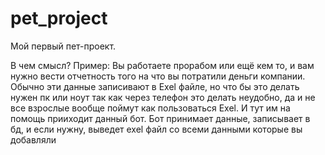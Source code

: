 # pet_project

Мой первый пет-проект.

В чем смысл?
Пример: Вы работаете прорабом или ещё кем то, и вам нужно вести отчетность того на что вы потратили деньги компании. Обычно эти данные записивают в Exel файле, но что бы это делать нужен пк или ноут так как через телефон это делать неудобно, да и не все взрослые вообще поймут как пользоваться Exel. И тут им на помощь прииходит данный бот.
Бот принимает данные, записывает в бд, и если нужну, выведет exel файл со всеми данными которые вы добавляли


